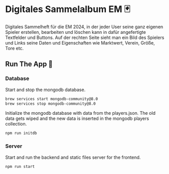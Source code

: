# Digitales Sammelalbum EM 🃏

Digitales Sammelheft für die EM 2024, in der jeder User seine ganz eigenen Spieler erstellen, bearbeiten und löschen kann in dafür angefertigte Textfelder und Buttons. Auf der rechten Seite sieht man ein Bild des Spielers und Links seine Daten und Eigenschaften wie Marktwert, Verein, Größe, Tore etc.

## Run The App 🚀

### Database
Start and stop the mongodb database.
```sh
brew services start mongodb-community@8.0
brew services stop mongodb-community@8.0
```

Initialize the mongodb database with data from the players.json. The old data gets wiped and the new data is inserted in the mongodb players collection.
```sh
npm run initdb
```

### Server
Start and run the backend and static files server for the frontend.
```sh
npm run start
```